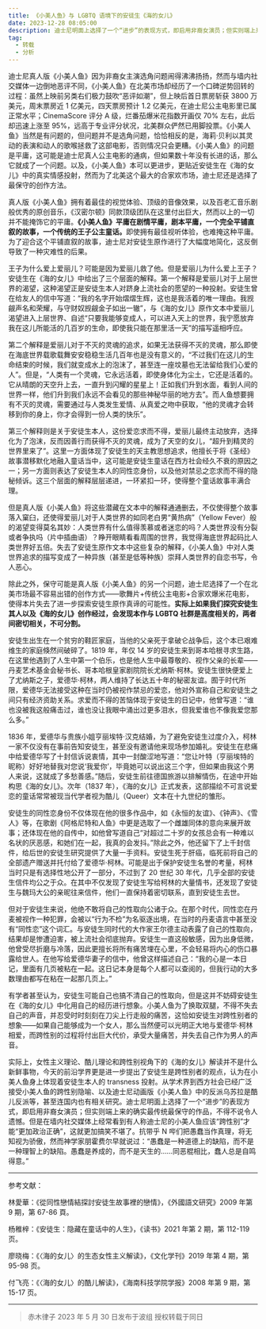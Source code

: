 ```yaml
---
title: 《小美人鱼》与 LGBTQ 语境下的安徒生《海的女儿》
date: 2023-12-28 08:05:00
description: 迪士尼明面上选择了一个“进步”的表现方式，即启用非裔女演员；但实则端上来的确实最传统最保守的作品，不得不说令人遗憾。但是在墙内社交媒体上经常看到有人称迪士尼的小美人鱼应该“跨性别”才能“更加政治正确”，这就更加搞笑不堪了。
tag:
  - 转载
  - 分析
---
```


迪士尼真人版《小美人鱼》因为非裔女主演选角问题闹得沸沸扬扬，然而与墙内社交媒体一边倒地恶评不同，《小美人鱼》在北美市场却经历了一个口碑逆势回转的过程：虽然上映前另类右们极力鼓吹“恶评如潮”，但上映后首日票房斩获 3800 万美元，周末票房近 1 亿美元，四天票房预计 1.2 亿美元，在迪士尼公主电影里已属正常水平；CinemaScore 评分 A 级，烂番茄爆米花指数开画仅 70% 左右，此后却迅速上涨至 95%，远高于专业评分状况，北美群众俨然已用脚投票。《小美人鱼》当然是有问题的，但问题并不是选角问题，恰恰相反的是，海莉·贝利以其灵动的表演和动人的歌喉拯救了这部电影，否则情况只会更糟。《小美人鱼》的问题是平庸，这可能是迪士尼真人公主电影的通病，但如果数十年没有长进的话，那么它就成了一个问题。以及，《小美人鱼》本可以更进步，更贴近安徒生在《海的女儿》中的真实情感投射，然而为了北美这个最大的合家欢市场，迪士尼还是选择了最保守的创作方法。

真人版《小美人鱼》拥有着最佳的视觉体验、顶级的音像效果，以及百老汇音乐剧般优秀的原创音乐，《汉密尔顿》同款顶级团队在这里付出巨大，然而以上的一切并不能掩饰它的平庸。<strong>《小美人鱼》平庸在剧情平庸，剧本平庸，一个完全平铺直叙的故事，一个传统的王子公主童话。</strong>即使拥有最佳视听体验，也难掩这种平庸。为了迎合这个平铺直叙的故事，迪士尼对安徒生原作进行了大幅度地简化，这反倒导致了一种灾难性的后果。

王子为什么爱上爱丽儿？可能是因为爱丽儿救了他。但是爱丽儿为什么爱上王子？安徒生在《海的女儿》中给出了三个层面的解释。第一个解释是爱丽儿对于上层世界的渴望，这种渴望正是安徒生本人对跻身上流社会的愿望的一种投射。安徒生曾在给友人的信中写道：“我的名字开始熠熠生辉，这也是我活着的唯一理由。我觊觎声名和荣耀，与守财奴觊觎金子如出一辙”，与《海的女儿》原作文本中爱丽儿渴望进入上层世界、自述“只要我能够变成人，可以进入天上的世界，我宁愿放弃我在这儿所能活的几百岁的生命，即使我只能在那里活一天”的描写遥相呼应。

第二个解释是爱丽儿对于不灭的灵魂的追求，如果无法获得不灭的灵魂，那么即使在海底世界载歌载舞安安稳稳生活几百年也是没有意义的，“不过我们在这儿的生命结束的时候，我们就变成水上的泡沫了，甚至连一座坟墓也无法留给我们心爱的人”。但是，“人类有一个灵魂，它永远活着，即使身体化为尘土，它还是活着的。它从晴朗的天空升上去，一直升到闪耀的星星上！正如我们升到水面，看到人间的世界一样，他们升到我们永远不会看见的那些神秘华丽的地方去”。而人鱼想要拥有不灭的灵魂，需要通过与人类发生爱情、从真爱之吻中获取，“他的灵魂才会转移到你的身上，你才会得到一份人类的快乐”。

第三个解释则是关于安徒生本人，这份爱恋求而不得，爱丽儿最终主动放弃，选择化为了泡沫，反而因善行而获得不灭的灵魂，成为了天空的女儿，“超升到精灵的世界里来了”。这里一方面体现了安徒生的天主教思想追求，他擅长于将《圣经》故事潜移默化地融入童话当中，这可能是安徒生童话在西方社会经久不衰的原因之一；另一方面则表达了安徒生本人的同性恋身份，以及他对禁忌之恋求而不得的隐秘倾诉。这三个层面的解释层层递进，一环紧扣一环，使得整个童话故事丰满合理。

但是真人版《小美人鱼》将这些潜藏在文本中的解释通通删去，不仅使得整个故事落入窠臼，还使得爱丽儿对于人类世界的如同老白男“黄热病”（Yellow Fever）般的渴望变得莫名其妙：人类世界有什么值得羡慕或者迷恋的吗？人类世界没有分裂或者争执吗（片中插曲语）？睁开眼睛看看周围的世界，我觉得海底世界起码比人类世界好五倍。失去了安徒生原作文本中这些复杂的解释，《小美人鱼》中对人类世界追求的描写变成了一种异族（甚至是低等种族）崇拜人类世界的自恋书写，令人恶心。

除此之外，保守可能是真人版《小美人鱼》的另一个问题，迪士尼选择了一个在北美市场最不容易出错的创作方式——歌舞片+传统公主电影+合家欢爆米花电影，使得本片失去了进一步探索安徒生原作真谛的可能性。**实际上如果我们探究安徒生其人以及《海的女儿》创作经过，会发现本作与 LGBTQ 社群是高度相关的，两者间密切相关，不可分割。**

安徒生出生在一个贫穷的鞋匠家庭，当他的父亲死于拿破仑战争后，这个本已艰难维生的家庭倏然间破碎了。1819 年，年仅 14 岁的安徒生来到哥本哈根寻求生路，在这里他遇到了人生中第一个伯乐，也是他人生中最尊敬的、视作父亲的长辈——丹麦艺术基金会秘书长、哥本哈根皇家剧院院长尤纳斯·柯林。安徒生很快便爱上了尤纳斯之子，爱德华·柯林，两人维持了长达五十年的秘密友谊。囿于时代所限，爱德华无法接受这种在当时仍被视作禁忌的爱恋，他对外宣称自己和安徒生之间只有经济资助关系。求爱而不得的苦恼体现于安徒生的日记中，他曾写道：“谁也没被我这般痛击过，谁也没让我眼中涌出过更多泪水，但我爱谁也不像我爱您那么多。”

1836 年，爱德华与贵族小姐亨丽埃特·汉克结婚，为了避免安徒生过度介入，柯林一家不仅没有在事前告知安徒生，甚至没有邀请他来现场参加婚礼。安徒生在悲痛中给爱德华写了十封信诉说衷情，其中一封酸涩地写道：“您让叶特（亨丽埃特的昵称）好好地替我对您说‘我爱你’，毕竟她可以说出这三个字，但如果由我这个男人来说，这就成了多愁善感。”随后，安徒生前往德国旅游以排解情伤，在途中开始构思《海的女儿》。次年（1837 年），《海的女儿》正式发表，这部描绘不可言说爱恋的童话常常被现当代学者视为酷儿（Queer）文本在十九世纪的雏形。

安徒生的同性恋身份不仅体现在他的很多作品中，如《永恒的友谊》、《钟声》、《雪人》等，在歌剧《阿格尼特和人鱼》中更是选取了一个雌雄同体的意向来展开故事；还体现在他的自传中，如他曾写道自己“对超过二十岁的女孩总会有一种难以名状的厌恶感，和她们在一起，我真的会发抖。”除此之外，他还留下了上千封信件，给后世的安徒生研究提供了大量一手资料。安徒生死于肝癌，临死前将自己的全部遗产赠送并托付给了爱德华·柯林。可能是出于保护安徒生名誉的考量，柯林当时只是有选择性地公开了一部分，不过到了 20 世纪 30 年代，几乎全部的安徒生信件均公之于众。在其中不仅发现了安徒生写给柯林的大量情书，还发现了安徒生与魏玛大公的亲昵往来信件，他们一直保持着密切联系，直到安徒生去世。

但对于安徒生来说，他绝不敢将自己的性取向公诸于众。在那个时代，同性恋在丹麦被视作一种犯罪，会被以“行为不检”为名驱逐出境，在当时的丹麦语言中甚至没有“同性恋”这个词汇。与安徒生同时代的大作家王尔德主动表露了自己的性取向，结果却是惨遭迫害，被上流社会彻底抛弃。安徒生一直这般敏感，因为出身低微，他曾受尽折磨与冷落，因此更擅长将所有痛苦埋在心里，不会轻易将内心的伤口暴露给世人。在他写给爱德华妻子的信中，他曾这样描述自己：“我的心是一本日记，里面有几页被粘在一起。这日记本身是每个人都可以查阅的，但我行动的大多数理由都写在粘在一起那几页上。”

有学者甚至认为，安徒生可能自己也搞不清自己的性取向，但是这并不妨碍安徒生在《海的女儿》中化用自己的经历进行想象。小美人鱼为了换取双腿，不得不失去自己的声音，并忍受时时刻刻在刀尖上行走般的痛苦，这恰如安徒生对跨性别者的想象——如果自己能够成为一个女人，那么当然便可以光明正大地与爱德华·柯林相爱，而跨性别的过程将付出巨大代价，承受大量痛苦，并失去自己作为男人的声音。

实际上，女性主义理论、酷儿理论和跨性别视角下的《海的女儿》解读并不是什么新鲜事物，今天的前沿学界更是进一步提出了安徒生是跨性别者的观点，认为在小美人鱼身上体现着安徒生本人的 transness 投射。从学术界到西方社会已经广泛接受小美人鱼的跨性别隐喻、以及迪士尼动画版《小美人鱼》中的反派乌苏拉是酷儿反派等，甚至连国内也有相关研究。迪士尼明面上选择了一个“进步”的表现方式，即启用非裔女演员；但实则端上来的确实最传统最保守的作品，不得不说令人遗憾。但是在墙内社交媒体上经常看到有人称迪士尼的小美人鱼应该“跨性别”才能“更加政治正确”，这就更加搞笑不堪了。抗带乎 N 哔们把愚蠢当作真理，将无知视为骄傲，然而神学家朋霍费尔早就说过：“愚蠢是一种道德上的缺陷，而不是一种理智上的缺陷。愚蠢是养成的，而不是天生的……同恶棍相比，蠢人总是自鸣得意。”

---

参考文献：

林愛華：《從同性戀情結探討安徒生故事裡的戀情》，《外國語文研究》2009 年第 9 期，第 67-86 頁。

杨稚梓：《安徒生：隐藏在童话中的人生》，《读书》2021 年第 2 期，第 112-119 页。

廖晓梅：《〈海的女儿〉的生态女性主义解读》，《文化学刊》2019 年第 4 期，第 95-98 页。

付飞亮：《〈海的女儿〉的酷儿解读》，《海南科技学院学报》2008 年第 9 期，第 15-17 页。

---

> 赤木律子
> 2023 年 5 月 30 日发布于波组
> 授权转载于同日
